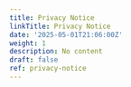 ```yaml
---
title: Privacy Notice
linkTitle: Privacy Notice
date: '2025-05-01T21:06:00Z'
weight: 1
description: No content
draft: false
ref: privacy-notice
---
```


